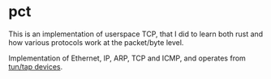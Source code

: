 # pct

This is an implementation of userspace TCP, that I did to learn both rust and how various protocols work at the packet/byte level.

Implementation of Ethernet, IP, ARP, TCP and ICMP, and operates from [tun/tap devices](https://en.wikipedia.org/wiki/TUN/TAP).

